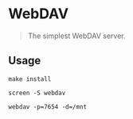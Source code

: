 # WebDAV

> The simplest WebDAV server.

## Usage

```shell
make install
```

```shell
screen -S webdav
```

```shell
webdav -p=7654 -d=/mnt
```
